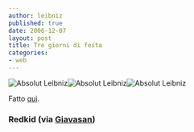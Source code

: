 ```yaml
---
author: leibniz
published: true
date: 2006-12-07
layout: post
title: Tre giorni di festa
categories:
- web
---
```


![Absolut Leibniz][image-1]![Absolut Leibniz][image-2]![Absolut Leibniz][image-3]  

Fatto [qui][1].

### Redkid (via [Giavasan][2])

[1]:	http://www.redkid.net/generator/absolut/sign.php
[2]:	http://giavasan.diludovico.it/

[image-1]:	http://www.leibniz-blogs.it/gallery/absolut.jpg
[image-2]:	http://www.leibniz-blogs.it/gallery/absolut.jpg
[image-3]:	http://www.leibniz-blogs.it/gallery/absolut.jpg